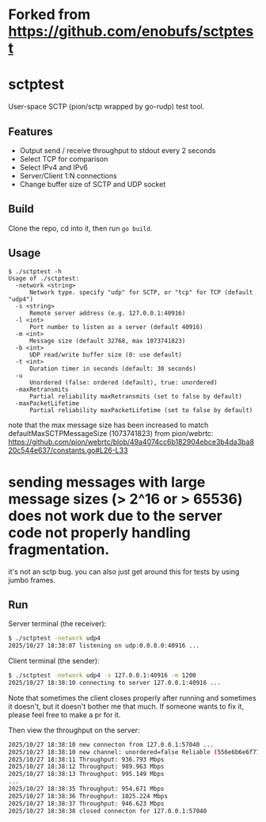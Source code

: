 # Forked from https://github.com/enobufs/sctptest

# sctptest

User-space SCTP (pion/sctp wrapped by go-rudp) test tool.

## Features
* Output send / receive throughput to stdout every 2 seconds
* Select TCP for comparison
* Select IPv4 and IPv6
* Server/Client 1:N connections
* Change buffer size of SCTP and UDP socket

## Build
Clone the repo, cd into it, then run `go build`.

## Usage
```
$ ./sctptest -h
Usage of ./sctptest:
  -network <string>
      Network type. specify "udp" for SCTP, or "tcp" for TCP (default "udp4")
  -s <string>
      Remote server address (e.g. 127.0.0.1:40916)
  -l <int>
      Port number to listen as a server (default 40916)
  -m <int>
      Message size (default 32768, max 1073741823)
  -b <int>
      UDP read/write buffer size (0: use default)
  -t <int>
      Duration timer in seconds (default: 30 seconds)
  -u
      Unordered (false: ordered (default), true: unordered)
  -maxRetransmits
      Partial reliability maxRetransmits (set to false by default)
  -maxPacketLifetime
      Partial reliability maxPacketLifetime (set to false by default)
```

note that the max message size has been increased to match defaultMaxSCTPMessageSize (1073741823) from pion/webrtc: https://github.com/pion/webrtc/blob/49a4074cc6b182904ebce3b4da3ba820c544e637/constants.go#L26-L33

# sending messages with large message sizes (> 2^16 or > 65536) does not work due to the server code not properly handling fragmentation.
it's not an sctp bug. you can also just get around this for tests by using jumbo frames.

## Run
Server terminal (the receiver):
```sh
$ ./sctptest -network udp4
2025/10/27 18:38:07 listening on udp:0.0.0.0:40916 ...
```

Client terminal (the sender):
```sh
$ ./sctptest -network udp4 -s 127.0.0.1:40916 -m 1200
2025/10/27 18:38:10 connecting to server 127.0.0.1:40916 ...
```

Note that sometimes the client closes properly after running and sometimes it doesn't, but it doesn't bother me that much. If someone wants to fix it, please feel free to make a pr for it.

Then view the throughput on the server:
```sh
2025/10/27 18:38:10 new connecton from 127.0.0.1:57040 ...
2025/10/27 18:38:10 new channel: unordered=false Reliable (556e6b6e6f776e)
2025/10/27 18:38:11 Throughput: 936.793 Mbps
2025/10/27 18:38:12 Throughput: 989.963 Mbps
2025/10/27 18:38:13 Throughput: 995.149 Mbps
...
2025/10/27 18:38:35 Throughput: 954.671 Mbps
2025/10/27 18:38:36 Throughput: 1025.224 Mbps
2025/10/27 18:38:37 Throughput: 946.623 Mbps
2025/10/27 18:38:38 closed connecton for 127.0.0.1:57040
```
